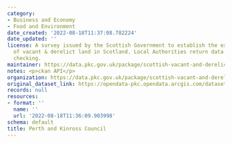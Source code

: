 ```yaml
---
category:
- Business and Economy
- Food and Environment
date_created: '2022-08-18T11:37:08.782224'
date_updated: ''
license: A survey issued by the Scottish Government to establish the extent & state
  of vacant & derelict land in Scotland. Local Authorities return data to the SG for
  checking.
maintainer: https://data.pkc.gov.uk/package/scottish-vacant-and-derelict-land-survey-2016
notes: <p>ckan API</p>
organization: https://data.pkc.gov.uk/package/scottish-vacant-and-derelict-land-survey-2016
original_dataset_link: https://opendata-pkc.opendata.arcgis.com/datasets/b83c58ff1c5e4286990e8643212c146b_1.zip?outSR=%7B%22latestWkid%22%3A27700%2C%22wkid%22%3A27700%7D
records: null
resources:
- format: ''
  name: ''
  url: '2022-08-18T11:36:09.903998'
schema: default
title: Perth and Kinross Council
---
```

